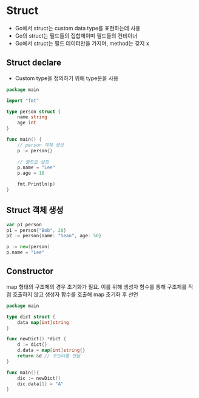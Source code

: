 # Struct
- Go에서 struct는 custom data type를 표현하는데 사용
- Go의 struct는 필드들의 집합체이며 필드들의 컨테이너
- Go에서 struct는 필드 데이터만을 가지며, method는 갖지 x

## Struct declare
- Custom type을 정의하기 위해 type문을 사용

```go
package main

import "fmt"

type person struct {
    name string
    age int
}

func main() {
    // person 객체 생성
    p := person{}
    
    // 필드값 설정
    p.name = "Lee"
    p.age = 10

    fmt.Println(p)
}
```

## Struct 객체 생성

```go
var p1 person 
p1 = person{"Bob", 20}
p2 := person{name: "Sean", age: 50}

p := new(person)
p.name = "Lee"
```

## Constructor
map 형태의 구조체의 경우 초기화가 필요. 이를 위해 생성자 함수를 통해 구조체를 직접 호출하지 않고 생성자 함수를 호출해 map 초기화 후 선언

```go
package main

type dict struct {
    data map[int]string
}

func newDict() *dict {
    d := dict{}
    d.data = map[int]string{}
    return &d // 포인터를 전달
}

func main(){
    dic := newDict()
    dic.data[1] = "A"
}
```

